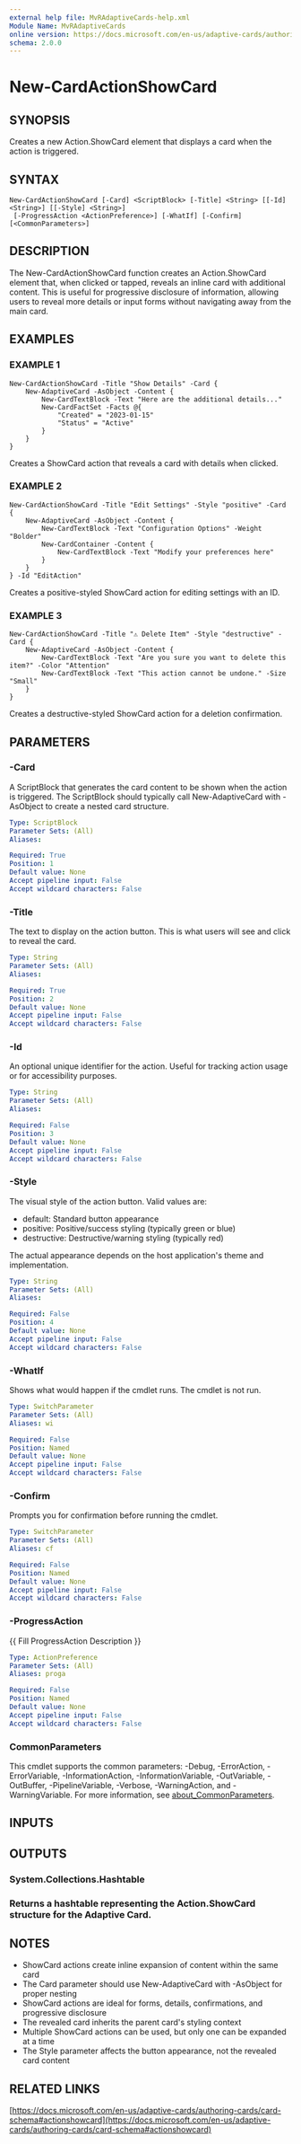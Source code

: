 ```yaml
---
external help file: MvRAdaptiveCards-help.xml
Module Name: MvRAdaptiveCards
online version: https://docs.microsoft.com/en-us/adaptive-cards/authoring-cards/card-schema#actionshowcard
schema: 2.0.0
---
```


# New-CardActionShowCard

## SYNOPSIS
Creates a new Action.ShowCard element that displays a card when the action is triggered.

## SYNTAX

```
New-CardActionShowCard [-Card] <ScriptBlock> [-Title] <String> [[-Id] <String>] [[-Style] <String>]
 [-ProgressAction <ActionPreference>] [-WhatIf] [-Confirm] [<CommonParameters>]
```

## DESCRIPTION
The New-CardActionShowCard function creates an Action.ShowCard element that, when clicked or tapped,
reveals an inline card with additional content.
This is useful for progressive disclosure of information,
allowing users to reveal more details or input forms without navigating away from the main card.

## EXAMPLES

### EXAMPLE 1
```
New-CardActionShowCard -Title "Show Details" -Card {
    New-AdaptiveCard -AsObject -Content {
        New-CardTextBlock -Text "Here are the additional details..."
        New-CardFactSet -Facts @{
            "Created" = "2023-01-15"
            "Status" = "Active"
        }
    }
}
```

Creates a ShowCard action that reveals a card with details when clicked.

### EXAMPLE 2
```
New-CardActionShowCard -Title "Edit Settings" -Style "positive" -Card {
    New-AdaptiveCard -AsObject -Content {
        New-CardTextBlock -Text "Configuration Options" -Weight "Bolder"
        New-CardContainer -Content {
            New-CardTextBlock -Text "Modify your preferences here"
        }
    }
} -Id "EditAction"
```

Creates a positive-styled ShowCard action for editing settings with an ID.

### EXAMPLE 3
```
New-CardActionShowCard -Title "⚠️ Delete Item" -Style "destructive" -Card {
    New-AdaptiveCard -AsObject -Content {
        New-CardTextBlock -Text "Are you sure you want to delete this item?" -Color "Attention"
        New-CardTextBlock -Text "This action cannot be undone." -Size "Small"
    }
}
```

Creates a destructive-styled ShowCard action for a deletion confirmation.

## PARAMETERS

### -Card
A ScriptBlock that generates the card content to be shown when the action is triggered.
The ScriptBlock should typically call New-AdaptiveCard with -AsObject to create a nested card structure.

```yaml
Type: ScriptBlock
Parameter Sets: (All)
Aliases:

Required: True
Position: 1
Default value: None
Accept pipeline input: False
Accept wildcard characters: False
```

### -Title
The text to display on the action button.
This is what users will see and click to reveal the card.

```yaml
Type: String
Parameter Sets: (All)
Aliases:

Required: True
Position: 2
Default value: None
Accept pipeline input: False
Accept wildcard characters: False
```

### -Id
An optional unique identifier for the action.
Useful for tracking action usage or for accessibility purposes.

```yaml
Type: String
Parameter Sets: (All)
Aliases:

Required: False
Position: 3
Default value: None
Accept pipeline input: False
Accept wildcard characters: False
```

### -Style
The visual style of the action button.
Valid values are:
- default: Standard button appearance
- positive: Positive/success styling (typically green or blue)
- destructive: Destructive/warning styling (typically red)

The actual appearance depends on the host application's theme and implementation.

```yaml
Type: String
Parameter Sets: (All)
Aliases:

Required: False
Position: 4
Default value: None
Accept pipeline input: False
Accept wildcard characters: False
```

### -WhatIf
Shows what would happen if the cmdlet runs. The cmdlet is not run.

```yaml
Type: SwitchParameter
Parameter Sets: (All)
Aliases: wi

Required: False
Position: Named
Default value: None
Accept pipeline input: False
Accept wildcard characters: False
```

### -Confirm
Prompts you for confirmation before running the cmdlet.

```yaml
Type: SwitchParameter
Parameter Sets: (All)
Aliases: cf

Required: False
Position: Named
Default value: None
Accept pipeline input: False
Accept wildcard characters: False
```

### -ProgressAction
{{ Fill ProgressAction Description }}

```yaml
Type: ActionPreference
Parameter Sets: (All)
Aliases: proga

Required: False
Position: Named
Default value: None
Accept pipeline input: False
Accept wildcard characters: False
```

### CommonParameters
This cmdlet supports the common parameters: -Debug, -ErrorAction, -ErrorVariable, -InformationAction, -InformationVariable, -OutVariable, -OutBuffer, -PipelineVariable, -Verbose, -WarningAction, and -WarningVariable. For more information, see [about_CommonParameters](http://go.microsoft.com/fwlink/?LinkID=113216).

## INPUTS

## OUTPUTS

### System.Collections.Hashtable
### Returns a hashtable representing the Action.ShowCard structure for the Adaptive Card.
## NOTES
- ShowCard actions create inline expansion of content within the same card
- The Card parameter should use New-AdaptiveCard with -AsObject for proper nesting
- ShowCard actions are ideal for forms, details, confirmations, and progressive disclosure
- The revealed card inherits the parent card's styling context
- Multiple ShowCard actions can be used, but only one can be expanded at a time
- The Style parameter affects the button appearance, not the revealed card content

## RELATED LINKS

[https://docs.microsoft.com/en-us/adaptive-cards/authoring-cards/card-schema#actionshowcard](https://docs.microsoft.com/en-us/adaptive-cards/authoring-cards/card-schema#actionshowcard)


